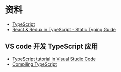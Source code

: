 # 资料

- [TypeScript](http://www.typescriptlang.org/index.html)
- [React & Redux in TypeScript - Static Typing Guide](https://github.com/piotrwitek/react-redux-typescript-guide)

## VS code 开发 TypeScript 应用

- [TypeScript tutorial in Visual Studio Code](https://code.visualstudio.com/docs/typescript/typescript-tutorial)
- [Compiling TypeScript](https://code.visualstudio.com/docs/typescript/typescript-compiling)
